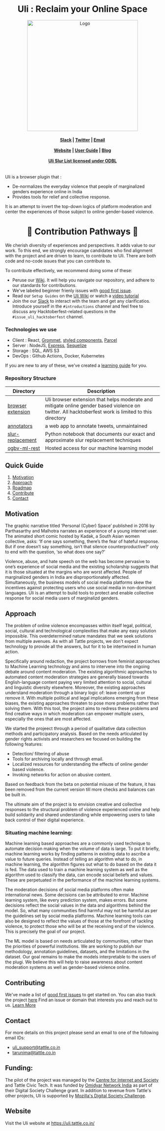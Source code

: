 <div align="center">
  <h1>Uli : Reclaim your Online Space</h1>
</div>
<div align="center">
  <a href="https://uli.tattle.co.in" target="_blank">
  <picture>
    <img src="https://uli.tattle.co.in/HeroIllustration.gif" width="360px" alt="Logo"/>
  </picture>
  </a>
</div>
<h4 align="center">
    <a href="https://admin417477.typeform.com/to/nVuNyG">Slack</a> |
    <a href="https://twitter.com/tattlemade/">Twitter</a> |
    <a href="mailto:uli_support@tattle.co.in">Email</a><br/><br/>
    <a href="https://uli.tattle.co.in/">Website</a> |
    <a href="https://uli.tattle.co.in/user-guide">User Guide</a> |
    <a href="https://godoc.org/github.com/ory/hydra">Blog</a><br/><br/>
    <a href="https://github.com/tattle-made/Uli/blob/main/browser-extension/plugin/scripts/slur-list.txt">Uli Slur List licensed under ODBL</a><br/><br/>
</h4>

Uli is a browser plugin that :
- De-normalizes the everyday violence that people of marginalized genders experience online in India
- Provides tools for relief and collective response.


It is an attempt to invert the top-down logics of platform moderation and center the experiences of those subject to online gender-based violence. 

<h1 align="center">🎉 Contribution Pathways 🎉</h1>
We cherish diversity of experiences and perspectives. It adds value to our work. To this end, we strongly encourage candidates who find alignment with the project and are driven to learn, to contribute to Uli. There are both code and no-code issues that you can contribute to.

To contribute effectively, we recommend doing some of these:
- Peruse our [Wiki](https://github.com/tattle-made/Uli/wiki). It will help you navigate our repository, and adhere to our standards for contributions.
- We've labeled beginner frienly issues with [good first issue](https://github.com/tattle-made/Uli/labels/good%20first%20issue). 
- Read our `Setup Guides` on the [Uli Wiki](https://github.com/tattle-made/Uli/wiki#setup-guides) or watch a [video tutorial](https://www.youtube.com/watch?v=ya2NvjtUlVI) 
- Join the our [Slack](https://join.slack.com/t/tattle-workspace/shared_invite/zt-24g9vngdc-VEGSv4y1OnLZ~nrvBXl6hQ) to interact with the team and get any clarificatios.
Introduce yourself in the `#introductions` channel and feel free to discuss any Hacktoberfest-related questions in the `#issue_uli_hacktoberfest` channel.

### Technologies we use
- Client : React, [Grommet](https://v2.grommet.io/), [styled components](https://styled-components.com/), [Parcel](https://parceljs.org/)
- Server : NodeJS, [Express](https://expressjs.com/), [Sequelize](https://sequelize.org/)
- Storage : SQL, AWS S3
- DevOps : Github Actions, Docker, Kubernetes

If you are new to any of these, we've created a [learning guide](https://github.com/tattle-made/Uli/wiki/Uli-Learning-Guide) for you.

### Repository Structure

| Directory         | Description                                                                                  |
| ----------------- | -------------------------------------------------------------------------------------------- |
| [browser extension](https://github.com/tattle-made/Uli/tree/main/browser-extension) | Uli browser extension that helps moderate and mitigate online gender based violence on twitter. All hacktoberfest work is limited to this directory |
| [annotators](https://github.com/tattle-made/OGBV/tree/main/annotators)       | a web app to annotate tweets, unmaintained                                                                 |
| [slur-replacement](https://github.com/tattle-made/OGBV/tree/main/slur-replacement)  | Python notebook that documents our exact and approximate slur replacement techniques |
| [ogbv-ml-rest](https://github.com/tattle-made/Uli/tree/main/ogbv-ml-rest) | Hosted access for our machine learning model |



## Quick Guide
1. [Motivation](#motivation-)
2. [Approach](#approach-)
3. [Roadmap](roadmap.md)
4. [Contribute](#contributing-)
5. [Contact](#contact-)


## Motivation <a name="Motivation"></a>

The graphic narrative titled ‘Personal (Cyber) Space’ published in 2016 by Parthasarthy and Malhotra narrates an experience of a young internet user. The animated short comic hosted by Kadak, a South Asian women collective, asks: ‘If one says something, there’s the fear of hateful response. But if one doesn’t say something, isn’t that silence counterproductive?’ only to end with the question, ‘so what does one say?’

Violence, abuse, and hate speech on the web has become pervasive to one’s experience of social media and the existing scholarship suggests that it is those situated at the margins who are worst affected. People of marginalized genders in India are disproportionately affected. Simultaneously, the business models of social media platforms skew the incentives against protecting users who use social media in non-dominant languages. Uli is an attempt to build tools to protect and enable collective response for social media users of marginalizd genders. 


## Approach <a name="Approach"></a>

The problem of online violence encompasses within itself legal, political, social, cultural and technological complexities that make any easy solution impossible. This overdetermined nature mandates that we seek solutions from multiple avenues. As with all Tattle projects, we don't expect technology to provide all the answers, but for it to be intertwined in human action. 

Specifically around redaction, the project borrows from feminist approaches to Machine Learning technology and aims to intervene into the ongoing debate around content moderation. The existing algorithmic approaches to automated content moderation strategies are generally biased towards English-language content paying very limited attention to social, cultural and linguistic diversity elsewhere. Moreover, the existing approaches understand moderation through a binary logic of: leave content up or remove it. With multiple political and legal implications emerging from these biases, the existing approaches threaten to pose more problems rather than solving them. With this tool, the project aims to redress these problems and find creative ways in which moderation can empower multiple users, especially the ones that are most affected.

We started the projeect through a period of qualitative data collection methods and participatory analysis. Based on the needs articulated by gender rights activists and researchers we focused on building the following features:
* Detection/ filtering of abuse
* Tools for archiving locally and through email.
* Localized resources for understanding the effects of online gender based violence. 
* Invoking networks for action on abusive content. 

Based on feedback from the beta on potential misuse of the feature, it has been removed from the current version till more checks and balances can be built in. 

The ultimate aim of the project is to envision creative and collective responses to the structural problem of violence experienced online and help build solidarity and shared understanding while empowering users to take back control of their digital experience.

### Situating machine learning:

Machine learning based approaches are a commonly used technique to automate decision making when the volume of data is large. To put it briefly, machine learning works by finding patterns in existing data to ascribe a value to future queries. Instead of telling an algorithm what to do, in machine learning, the algorithm figures out what to do based on the data it is fed. The data used to train a machine learning system as well as the algorithm used to classify the data, can encode social beliefs and values. These are perpetuated in the performance of the machine learning systems.

The moderation decisions of social media platforms often make international news. Some decisions can be attributed to error. Machine learning system, like every prediction system, makes errors. But some decisions reflect the social values in the data and algorithms behind the model. So, what many communities find harmful may not be harmful as per the guidelines set by social media platforms.
Machine learning tools can also be designed to reflect the values of those at the forefront of tackling violence, to protect those who will be at the receiving end of the violence. This is precisely the goal of our project. 

The ML model is based on needs articulated by communities, rather than the priorities of powerful institutions. We are working to publish our methodology, annotation guidelines, datasets, and the limitations in the dataset. Our goal remains to make the models interpretable to the users of the plugi. We believe this will help to raise awareness about content moderation systems as well as gender-based violence online.

## Contributing <a name="Contribute"></a>
We've made a list of [good first issues](https://github.com/tattle-made/OGBV/issues?q=is%3Aissue+is%3Aopen+label%3A%22good+first+issue%22) to get started on. You can also track the project [here](https://github.com/orgs/tattle-made/projects/20/views/3)
Find an issue or domain that interests you and reach out to us. [Learn More](https://github.com/tattle-made/Uli/blob/main/CONTRIBUTING.md)

## Contact <a name="Contact"></a>

For more details on this project please send an email to one of the following email IDs:
- uli_support@tattle.co.in
- tarunima@tattle.co.in

## Funding:

The pilot of the project was managed by the [Centre for Internet and Society](https://cis-india.org/) and Tattle Civic Tech. It was funded by [Omidyar Network India](https://www.omidyarnetwork.in/) as part of their Digital Society Challenge grant. In addition to revenue from Tattle's other projects, Uli is supported by [Mozilla's Digital Society Challenge](https://foundation.mozilla.org/en/blog/mozilla-welcomes-2023-data-futures-lab-cohort/).

## Website

Visit the Uli website at https://uli.tattle.co.in/
